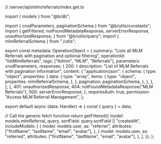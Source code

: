 // /server/api/mlm/referrals/index.get.ts

import { models } from "@b/db";

import { crudParameters, paginationSchema } from "@b/utils/constants";
import {
  getFiltered,
  notFoundMetadataResponse,
  serverErrorResponse,
  unauthorizedResponse,
} from "@b/utils/query";
import { mlmReferralSchema } from "./utils";

export const metadata: OperationObject = {
  summary: "Lists all MLM Referrals with pagination and optional filtering",
  operationId: "listMlmReferrals",
  tags: ["Admin", "MLM", "Referrals"],
  parameters: crudParameters,
  responses: {
    200: {
      description: "List of MLM Referrals with pagination information",
      content: {
        "application/json": {
          schema: {
            type: "object",
            properties: {
              data: {
                type: "array",
                items: {
                  type: "object",
                  properties: mlmReferralSchema,
                },
              },
              pagination: paginationSchema,
            },
          },
        },
      },
    },
    401: unauthorizedResponse,
    404: notFoundMetadataResponse("MLM Referrals"),
    500: serverErrorResponse,
  },
  requiresAuth: true,
  permission: "Access MLM Referral Management",
};

export default async (data: Handler) => {
  const { query } = data;

  // Call the generic fetch function
  return getFiltered({
    model: models.mlmReferral,
    query,
    sortField: query.sortField || "createdAt",
    includeModels: [
      {
        model: models.user,
        as: "referrer",
        attributes: ["firstName", "lastName", "email", "avatar"],
      },
      {
        model: models.user,
        as: "referred",
        attributes: ["firstName", "lastName", "email", "avatar"],
      },
    ],
  });
};
